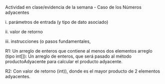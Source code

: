 Actividad en clase/evidencia de la semana - Caso de los Números adyacentes




i. parámetros de entrada (y tipo de dato asociado)

ii. valor de retorno

iii. instrucciones (o pasos fundamentales, 

R1: Un arreglo de enteros que contiene al menos dos elementos
arreglo (tipo int[]): Un arreglo de enteros, que será pasado al método productoAdyacente para calcular el producto adyacente.

R2: Con valor de retorno (int)), donde es el mayor producto de 2 elementos adyacentes.